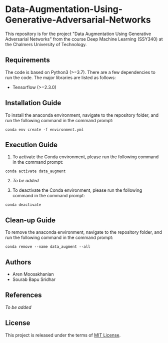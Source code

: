 # Data-Augmentation-Using-Generative-Adversarial-Networks

This repository is for the project "Data Augmentation Using Generative Adversarial Networks" from the course Deep Machine Learning (SSY340) at the Chalmers University of Technology.

## Requirements
The code is based on Python3 (>=3.7). There are a few dependencies to run the code. The major libraries are listed as follows:
* Tensorflow (>=2.3.0)

## Installation Guide
To install the anaconda environment, navigate to the repository folder, and run the following command in the command prompt:

`conda env create -f environment.yml`

## Execution Guide
1. To activate the Conda environment, please run the following command in the command prompt:

`conda activate data_augment`

2. *To be added*

3. To deactivate the Conda environment, please run the following command in the command prompt:

`conda deactivate`

## Clean-up Guide
To remove the anaconda environment, navigate to the repository folder, and run the following command in the command prompt:

`conda remove --name data_augment --all`

## Authors
* Aren Moosakhanian
* Sourab Bapu Sridhar

## References
*To be added*

## License
This project is released under the terms of [MIT License](LICENSE).